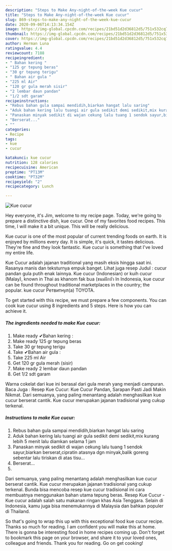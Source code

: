 ```yaml
---
description: "Steps to Make Any-night-of-the-week Kue cucur"
title: "Steps to Make Any-night-of-the-week Kue cucur"
slug: 869-steps-to-make-any-night-of-the-week-kue-cucur
date: 2020-09-06T14:13:34.154Z
image: https://img-global.cpcdn.com/recipes/21bd51d2d36812d5/751x532cq70/kue-cucur-foto-resep-utama.jpg
thumbnail: https://img-global.cpcdn.com/recipes/21bd51d2d36812d5/751x532cq70/kue-cucur-foto-resep-utama.jpg
cover: https://img-global.cpcdn.com/recipes/21bd51d2d36812d5/751x532cq70/kue-cucur-foto-resep-utama.jpg
author: Herman Luna
ratingvalue: 4.4
reviewcount: 7188
recipeingredient:
- " Bahan kering "
- "125 gr tepung beras"
- "30 gr tepung terigu"
- " Bahan air gula "
- "225 ml Air"
- "120 gr gula merah sisir"
- "2 lembar daun pandan"
- "1/2 sdt garam"
recipeinstructions:
- "Rebus bahan gula sampai mendidih,biarkan hangat lalu saring"
- "Aduk bahan kering lalu tuangi air gula sedikit demi sedikit,mix kurang lebih 5 menit lalu diamkan selama 1 jam"
- "Panaskan minyak sedikit di wajan cekung lalu tuang 1 sendok sayur,biarkan berserat,cipratin atasnya dgn minyak,balik goreng sebentar lalu tiriskan di atas tisu..."
- "Berserat..."
- ""
categories:
- Recipe
tags:
- kue
- cucur

katakunci: kue cucur 
nutrition: 128 calories
recipecuisine: American
preptime: "PT13M"
cooktime: "PT32M"
recipeyield: "2"
recipecategory: Lunch

---
```



![Kue cucur](https://img-global.cpcdn.com/recipes/21bd51d2d36812d5/751x532cq70/kue-cucur-foto-resep-utama.jpg)

Hey everyone, it's Jim, welcome to my recipe page. Today, we're going to prepare a distinctive dish, kue cucur. One of my favorites food recipes. This time, I will make it a bit unique. This will be really delicious.

Kue cucur is one of the most popular of current trending foods on earth. It is enjoyed by millions every day. It is simple, it's quick, it tastes delicious. They're fine and they look fantastic. Kue cucur is something that I've loved my entire life.

Kue Cucur adalah jajanan traditional yang masih eksis hingga saat ini. Rasanya manis dan teksturnya empuk banget. Lihat juga resep Judul : cucur pandan gula putih enak lainnya. Kue cucur (Indonesian) or kuih cucur (Malay), known in Thai as khanom fak bua (ขนมฝักบัว In Indonesia, kue cucur can be found throughout traditional marketplaces in the country; the popular. kue cucur Ретвитнул(а) TOYOTA.


To get started with this recipe, we must prepare a few components. You can cook kue cucur using 8 ingredients and 5 steps. Here is how you can achieve it.

<!--inarticleads1-->

##### The ingredients needed to make Kue cucur:

1. Make ready  ✔Bahan kering :
1. Make ready 125 gr tepung beras
1. Take 30 gr tepung terigu
1. Take  ✔Bahan air gula :
1. Take 225 ml Air
1. Get 120 gr gula merah (sisir)
1. Make ready 2 lembar daun pandan
1. Get 1/2 sdt garam


Warna cokelat dari kue ini berasal dari gula merah yang menjadi campuran. Baca Juga : Resep Kue Cucur: Kue Cucur Pandan, Sarapan Pasti Jadi Makin Nikmat. Dari semuanya, yang paling menantang adalah menghasilkan kue cucur berserat cantik. Kue cucur merupakan jajanan tradisional yang cukup terkenal. 

<!--inarticleads2-->

##### Instructions to make Kue cucur:

1. Rebus bahan gula sampai mendidih,biarkan hangat lalu saring
1. Aduk bahan kering lalu tuangi air gula sedikit demi sedikit,mix kurang lebih 5 menit lalu diamkan selama 1 jam
1. Panaskan minyak sedikit di wajan cekung lalu tuang 1 sendok sayur,biarkan berserat,cipratin atasnya dgn minyak,balik goreng sebentar lalu tiriskan di atas tisu...
1. Berserat...
1. 


Dari semuanya, yang paling menantang adalah menghasilkan kue cucur berserat cantik. Kue cucur merupakan jajanan tradisional yang cukup terkenal. Bunda bisa mencoba resep kue cucur tradisional ini cara membuatnya menggunakan bahan utama tepung beras. Resep Kue Cucur - Kue cucur adalah salah satu makanan ringan khas Asia Tenggara. Selain di Indonesia, kamu juga bisa menemukannya di Malaysia dan bahkan populer di Thailand. 

So that's going to wrap this up with this exceptional food kue cucur recipe. Thanks so much for reading. I am confident you will make this at home. There is gonna be interesting food in home recipes coming up. Don't forget to bookmark this page on your browser, and share it to your loved ones, colleague and friends. Thank you for reading. Go on get cooking!
